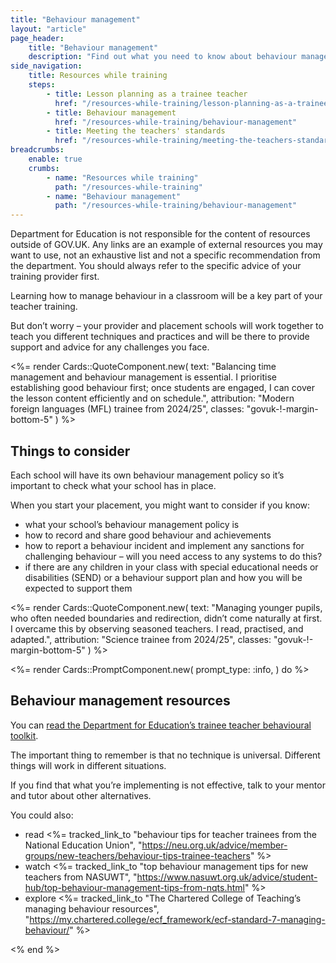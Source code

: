 ```yaml
---
title: "Behaviour management"
layout: "article"
page_header:
    title: "Behaviour management"
    description: "Find out what you need to know about behaviour management as part of your teacher training along with links to resources and tips for new teachers."
side_navigation:
    title: Resources while training
    steps:
        - title: Lesson planning as a trainee teacher 
          href: "/resources-while-training/lesson-planning-as-a-trainee-teacher"
        - title: Behaviour management 
          href: "/resources-while-training/behaviour-management"
        - title: Meeting the teachers' standards 
          href: "/resources-while-training/meeting-the-teachers-standards"
breadcrumbs: 
    enable: true
    crumbs: 
        - name: "Resources while training"
          path: "/resources-while-training"
        - name: "Behaviour management"
          path: "/resources-while-training/behaviour-management"
---
```


<div class="govuk-inset-text">
  Department for Education is not responsible for the content of resources outside of GOV.UK. Any links are an example of external resources you may want to use, not an exhaustive list and not a specific recommendation from the department. You should always refer to the specific advice of your training provider first.
</div>

Learning how to manage behaviour in a classroom will be a key part of your teacher training.

But don’t worry – your provider and placement schools will work together to teach you different techniques and practices and will be there to provide support and advice for any challenges you face.

<%= render Cards::QuoteComponent.new(
    text: "Balancing time management and behaviour management is essential. I prioritise establishing good behaviour first; once students are engaged, I can cover the lesson content efficiently and on schedule.",
    attribution: "Modern foreign languages (MFL) trainee from 2024/25",
    classes: "govuk-!-margin-bottom-5"
) %>

## Things to consider
Each school will have its own behaviour management policy so it’s important to check what your school has in place.

When you start your placement, you might want to consider if you know:

- what your school’s behaviour management policy is
- how to record and share good behaviour and achievements
- how to report a behaviour incident and implement any sanctions for challenging behaviour – will you need access to any systems to do this?
- if there are any children in your class with special educational needs or disabilities (SEND) or a behaviour support plan and how you will be expected to support them

<%= render Cards::QuoteComponent.new(
    text: "Managing younger pupils, who often needed boundaries and redirection, didn’t come naturally at first. I overcame this by observing seasoned teachers. I read, practised, and adapted.",
    attribution: "Science trainee from 2024/25",
    classes: "govuk-!-margin-bottom-5"
) %>

<%= render Cards::PromptComponent.new(
    prompt_type: :info,
) do %>
    <h2 id="lesson-planning" class="govuk-heading-l govuk-!-margin-bottom-">Behaviour management resources</h2>
    <p class="govuk-body">
        You can <a class="govuk-link" href="https://www.gov.uk/government/publications/initial-teacher-training-itt-core-content-framework/the-trainee-teacher-behavioural-toolkit-a-summary">read the Department for Education’s trainee teacher behavioural toolkit</a>.
    </p>
    <p class="govuk-body">
        The important thing to remember is that no technique is universal. Different things will work in different situations.
    </p>
    <p class="govuk-body">
        If you find that what you’re implementing is not effective, talk to your mentor and tutor about other alternatives.
    </p>
    <p class="govuk-body">
        You could also:
    </p>
    <ul class="govuk-list govuk-list--bullet">
        <li>
            read <%= tracked_link_to "behaviour tips for teacher trainees from the National Education Union", "https://neu.org.uk/advice/member-groups/new-teachers/behaviour-tips-trainee-teachers" %>
        </li>
        <li>
            watch <%= tracked_link_to "top behaviour management tips for new teachers from NASUWT", "https://www.nasuwt.org.uk/advice/student-hub/top-behaviour-management-tips-from-nqts.html" %>
        </li>
        <li>
            explore <%= tracked_link_to "The Chartered College of Teaching’s managing behaviour resources", "https://my.chartered.college/ecf_framework/ecf-standard-7-managing-behaviour/" %>
        </li>
    </ul>
<% end %>

